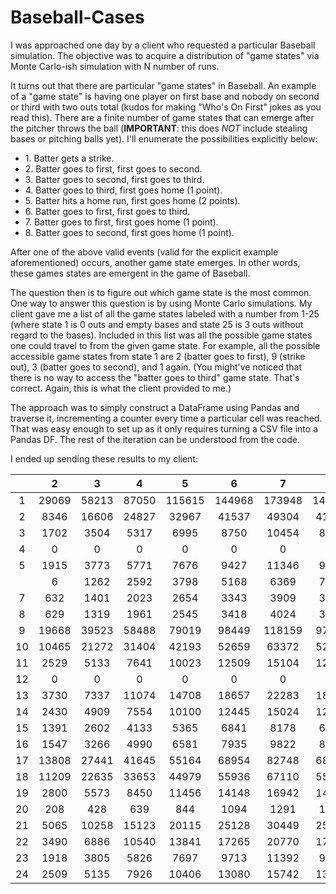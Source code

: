 # Baseball-Cases

I was approached one day by a client who requested a particular Baseball simulation. The objective was to acquire a distribution of "game states" via Monte Carlo-ish simulation with N number of runs.

It turns out that there are particular "game states" in Baseball. An example of a "game state" is having one player on first base and nobody on second or third with two outs total (kudos for making "Who's On First" jokes as you read this). There are a finite number of game states that can emerge after the pitcher throws the ball (<b>IMPORTANT</b>: this does <i>NOT</i> include stealing bases or pitching balls yet). I'll enumerate the possibilities explicitly below:

<ul>
<li>
<a id = "1">1.</a>
Batter gets a strike.
</li>

<li>
<a id = "2">2.</a>
Batter goes to first, first goes to second.
</li>

<li>
<a id = "3">3.</a>
Batter goes to second, first goes to third.
</li>

<li>
<a id = "4">4.</a>
Batter goes to third, first goes home (1 point).
</li>

<li>
<a id = "5">5.</a>
Batter hits a home run, first goes home (2 points).
</li>

<li>
<a id = "6">6.</a>
Batter goes to first, first goes to third.
</li>

<li>
<a id = "7">7.</a>
Batter goes to first, first goes home (1 point).
</li>

<li>
<a id = "8">8.</a>
Batter goes to second, first goes home (1 point).
</li>
</ul>

After one of the above valid events (valid for the explicit example aforementioned) occurs, another game state emerges. In other words, these games states are emergent in the game of Baseball.

The question then is to figure out which game state is the most common. One way to answer this question is by using Monte Carlo simulations. My client gave me a list of all the game states labeled with a number from 1-25 (where state 1 is 0 outs and empty bases and state 25 is 3 outs without regard to the bases). Included in this list was all the possible game states one could travel to from the given game state. For example, all the possible accessible game states from state 1 are 2 (batter goes to first), 9 (strike out), 3 (batter goes to second), and 1 again. (You might've noticed that there is no way to access the "batter goes to third" game state. That's correct. Again, this is what the client provided to me.)

The approach was to simply construct a DataFrame using Pandas and traverse it, incrementing a counter every time a particular cell was reached. That was easy enough to set up as it only requires turning a CSV file into a Pandas DF. The rest of the iteration can be understood from the code.

I ended up sending these results to my client:

||2|3|4|5|6|7|8|9|10|11|12|
|:----:|:----:|:----:|:----:|:----:|:----:|:----:|:----:|:----:|:----:|:----:|:----:|
|1|29069|58213|87050|115615|144968|173948|144954|116058|86528|58248|29023|
|2|8346|16606|24827|32967|41537|49304|41103|33053|24751|16333|8359|
|3|1702|3504|5317|6995|8750|10454|8634|7130|5301|3512|1804|
|4|0|0|0|0|0|0|0|0|0|0|0|
|5|1915|3773|5771|7676|9427|11346|9458|7589|5731|3792|1918|
||6|1262|2592|3798|5168|6369|7667|6406|5185|3822|2562|1224|
|7|632|1401|2023|2654|3343|3909|3271|2717|2017|1343|694|
|8|629|1319|1961|2545|3418|4024|3343|2621|1904|1317|652|
|9|19668|39523|58488|79019|98449|118159|97899|78800|59069|39545|19687|
|10|10465|21272|31404|42193|52659|63372|52918|42215|31561|21379|10605|
|11|2529|5133|7641|10023|12509|15104|12607|10059|7547|5038|2510|
|12|0|0|0|0|0|0|0|0|0|0|0|
|13|3730|7337|11074|14708|18657|22283|18302|14759|11154|7344|3585|
|14|2430|4909|7554|10100|12445|15024|12385|10069|7223|5069|2489|
|15|1391|2602|4133|5365|6841|8178|6707|5553|4119|2696|1385|
|16|1547|3266|4990|6581|7935|9822|8115|6522|4943|3249|1510|
|17|13808|27441|41645|55164|68954|82748|68887|55591|41243|27673|13971|
|18|11209|22635|33653|44979|55936|67110|55721|44273|33557|22180|11039|
|19|2800|5573|8450|11456|14148|16942|14250|11462|8604|5740|2864|
|20|208|428|639|844|1094|1291|1096|853|643|430|206|
|21|5065|10258|15123|20115|25128|30449|25156|20252|15352|10187|5196|
|22|3490|6886|10540|13841|17265|20770|17157|13726|10347|6950|3461|
|23|1918|3805|5826|7697|9713|11392|9555|7613|5755|3855|1924|
|24|2509|5135|7926|10406|13080|15742|13090|10402|7897|5219|2652|


